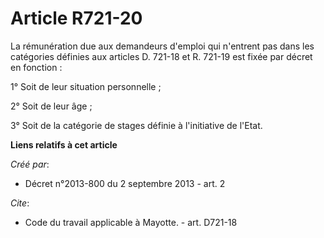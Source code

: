 # Article R721-20

La rémunération due aux demandeurs d'emploi qui n'entrent pas dans les catégories définies aux articles D. 721-18 et R.
721-19 est fixée par décret en fonction : 

1° Soit de leur situation personnelle ; 

2° Soit de leur âge ; 

3° Soit de la catégorie de stages définie à l'initiative de l'Etat.

**Liens relatifs à cet article**

_Créé par_:

  - Décret n°2013-800 du 2 septembre 2013 - art. 2

_Cite_:

  - Code du travail applicable à Mayotte. - art. D721-18
